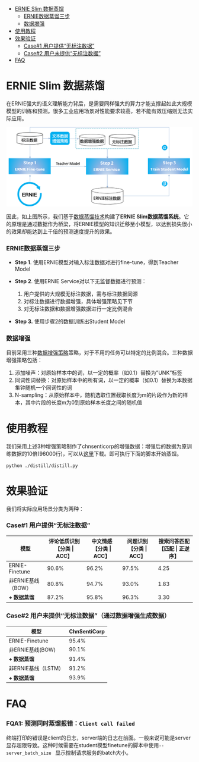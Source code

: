 * [ERNIE Slim 数据蒸馏](#ernie-slim-数据蒸馏)
    * [ERNIE数据蒸馏三步](#ernie数据蒸馏三步)
    * [数据增强](#数据增强)
* [使用教程](#使用教程)
* [效果验证](#效果验证)
    * [Case#1 用户提供“无标注数据”](#case1)
    * [Case#2 用户未提供“无标注数据”](#case2)
* [FAQ](#faq)

# ERNIE Slim 数据蒸馏
在ERNIE强大的语义理解能力背后，是需要同样强大的算力才能支撑起如此大规模模型的训练和预测。很多工业应用场景对性能要求较高，若不能有效压缩则无法实际应用。

![ernie_distill](../.metas/ernie_distill.png)

因此，如上图所示，我们基于[数据蒸馏技术](https://arxiv.org/pdf/1712.04440.pdf)构建了**ERNIE Slim数据蒸馏系统**。它的原理是通过数据作为桥梁，将ERNIE模型的知识迁移至小模型，以达到损失很小的效果却能达到上千倍的预测速度提升的效果。


### ERNIE数据蒸馏三步

 - **Step 1**. 使用ERNIE模型对输入标注数据对进行fine-tune，得到Teacher Model
 - **Step 2**. 使用ERNIE Service对以下无监督数据进行预测：
 
   1. 用户提供的大规模无标注数据，需与标注数据同源
   2. 对标注数据进行数据增强，具体增强策略见下节
   3. 对无标注数据和数据增强数据进行一定比例混合 
   
 - **Step 3.** 使用步骤2的数据训练出Student Model


### 数据增强
目前采用三种[数据增强策略](https://arxiv.org/pdf/1903.12136.pdf)策略，对于不用的任务可以特定的比例混合。三种数据增强策略包括：

 1. 添加噪声：对原始样本中的词，以一定的概率（如0.1）替换为”UNK”标签
 2. 同词性词替换：对原始样本中的所有词，以一定的概率（如0.1）替换为本数据集钟随机一个同词性的词
 3. N-sampling：从原始样本中，随机选取位置截取长度为m的片段作为新的样本，其中片段的长度m为0到原始样本长度之间的随机值


# 使用教程

我们采用上述3种增强策略制作了chnsenticorp的增强数据：增强后的数据为原训练数据的10倍(96000行)，可以从[这里](https://ernie.bj.bcebos.com/distill_data.tar.gz)下载。即可执行下面的脚本开始蒸馏。

```shell
python ./distill/distill.py
```

# 效果验证
我们将实际应用场景分类为两种：

### Case#1 用户提供“无标注数据”<a name="case1"></a>

|模型 | 评论低质识别【分类 \| ACC】 | 中文情感【分类 \| ACC】 |问题识别【分类 \| ACC】|搜索问答匹配【匹配 \| 正逆序】|
|---|---|---|---|---|
|ERNIE-Finetune | 90.6% | 96.2% | 97.5% | 4.25 |
|非ERNIE基线（BOW）| 80.8% | 94.7% | 93.0% | 1.83 |
|**+ 数据蒸馏** | 87.2% | 95.8% | 96.3% | 3.30 |

### Case#2 用户未提供“无标注数据”（通过数据增强生成数据）<a name="case2"></a>

|模型 |ChnSentiCorp |
|---|---|
|ERNIE-Finetune |95.4% |
|非ERNIE基线(BOW)|90.1%|
|**+ 数据蒸馏** |91.4%| 
|非ERNIE基线（LSTM）|91.2%|
|**+ 数据蒸馏**|93.9%|

# FAQ

### FQA1: 预测同时蒸馏报错：`Client call failed`

终端打印的错误是client的日志，server端的日志在前面。一般来说可能是server显存超限导致。这种时候需要在student模型finetune的脚本中使用`--server_batch_size ` 显示控制请求服务的batch大小。
